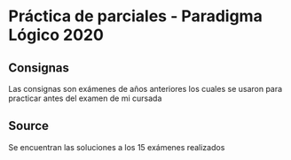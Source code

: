 # Práctica de parciales - Paradigma Lógico 2020

## Consignas
Las consignas son exámenes de años anteriores los cuales se usaron para practicar antes del examen de mi cursada

## Source
Se encuentran las soluciones a los 15 exámenes realizados
